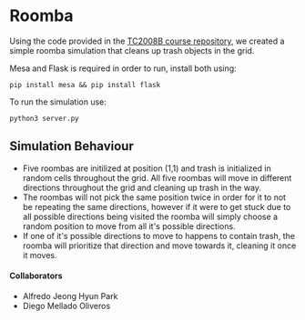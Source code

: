 # Roomba
Using the code provided in the [TC2008B course repository](https://github.com/octavio-navarro/TC2008B/tree/main/mesaExamples/randomAgents), we created a simple roomba simulation that cleans up trash objects in the grid.

Mesa and Flask is required in order to run, install both using:

    pip install mesa && pip install flask
To run the simulation use:

    python3 server.py

## Simulation Behaviour
- Five roombas are initilized at position (1,1) and trash is initialized in random cells throughout the grid. All five roombas will move in different directions throughout the grid and cleaning up trash in the way.
- The roombas will not pick the same position twice in order for it to not be repeating the same directions, however if it were to get stuck due to all possible directions being visited the roomba will simply choose a random position to move from all it's possible directions.
- If one of it's possible directions to move to happens to contain trash, the roomba will prioritize that direction and move towards it, cleaning it once it moves.

#### Collaborators
- Alfredo Jeong Hyun Park
- Diego Mellado Oliveros